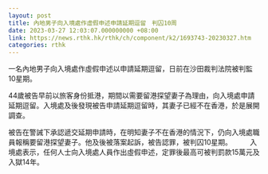 ```yaml
---
layout: post
title: 內地男子向入境處作虛假申述申請延期逗留　判囚10周
date: 2023-03-27 12:03:07.000000000 +08:00
link: https://news.rthk.hk/rthk/ch/component/k2/1693743-20230327.htm
categories: rthk
---
```


一名內地男子向入境處作虛假申述以申請延期逗留，日前在沙田裁判法院被判監10星期。

44歲被告早前以旅客身份抵港，期間以需要留港探望妻子為理由，向入境處申請延期逗留。入境處及後發現被告申請延期逗留時，其妻子已經不在香港，於是展開調查。

被告在警誡下承認遞交延期申請時，在明知妻子不在香港的情況下，仍向入境處職員報稱要留港探望妻子。他及後被落案起訴，被告認罪，被判囚10星期。
　　 
入境處表示，任何人士向入境處人員作出虛假申述，定罪後最高可被判罰款15萬元及入獄14年。
